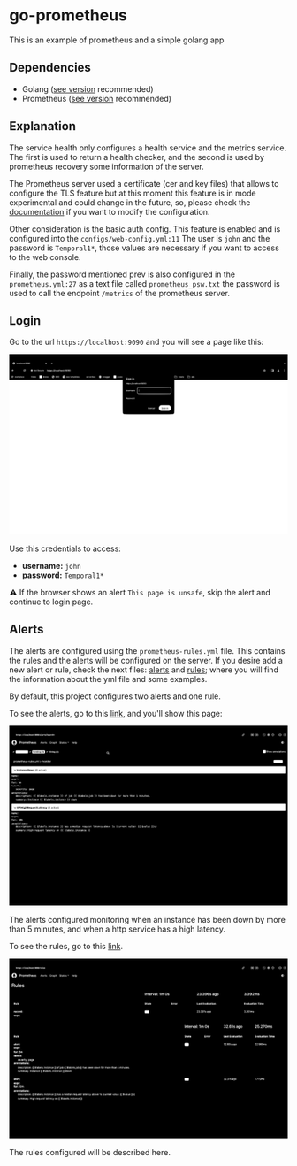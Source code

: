 # go-prometheus
This is an example of prometheus and a simple golang app

## Dependencies
* Golang ([see version][golang-version] recommended)
* Prometheus ([see version][prometheus-version] recommended)

## Explanation
The service health only configures a health service and the metrics service.
The first is used to return a health checker, and the second is used by prometheus recovery some information of the server.

The Prometheus server used a certificate (cer and key files) that allows to configure the TLS feature but at this moment
this feature is in mode experimental and could change in the future, so, please check the [documentation](https://prometheus.io/docs/prometheus/latest/configuration/https/)
if you want to modify the configuration.

Other consideration is the basic auth config. This feature is enabled and is configured into the `configs/web-config.yml:11`
The user is `john` and the password is `Temporal1*`, those values are necessary if you want to access to the web console.

Finally, the password mentioned prev is also configured in the `prometheus.yml:27` as a text file called `prometheus_psw.txt`
the password is used to call the endpoint `/metrics` of the prometheus server.

## Login
Go to the url `https://localhost:9090` and you will see a page like this:

![login_page](assets/login.svg)

Use this credentials to access:
* **username:** `john`
* **password:** `Temporal1*`

⚠️ If the browser shows an alert `This page is unsafe`, skip the alert and continue to login page.

## Alerts
The alerts are configured using the `prometheus-rules.yml` file. This contains the rules and the alerts will be configured
on the server. If you desire add a new alert or rule, check the next files: [alerts](docs/prometheus.example.alerts.yml) and
[rules](docs/prometheus.example.rules.yml); where you will find the information about the yml file and some examples.

By default, this project configures two alerts and one rule.

To see the alerts, go to this [link](https://localhost:9090/alerts?search=), and you'll show this page:

![alerts_page](assets/alerts.svg)

The alerts configured monitoring when an instance has been down by more than 5 minutes, and when a http service has a high latency.


To see the rules, go to this [link](https://localhost:9090/rules).

![rules_page](assets/rules.svg)

The rules configured will be described here.


[golang-version]: .goversion
[prometheus-version]: .prometheusversion
